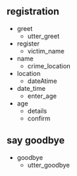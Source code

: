 ## registration
* greet
  - utter_greet
* register
  - victim_name
* name
  - crime_location
* location
  - dateAtime
* date_time
  - enter_age
* age
  - details
  - confirm
  
## say goodbye
* goodbye
  - utter_goodbye